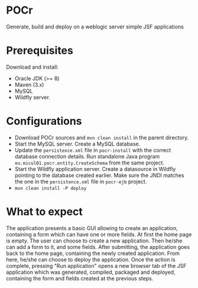 # POCr
Generate, build and deploy on a weblogic server simple JSF applications

# Prerequisites

Download and install:

- Oracle JDK (>= 8)
- Maven (3.x)
- MySQL
- Wildfly server.

# Configurations

- Download POCr sources and ``mvn clean install`` in the parent directory.
- Start the MySQL server. Create a MySQL database. 
- Update the ``persistence.xml`` file in ``pocr-install`` with the correct database connection details. 
Run standalone Java program ``eu.micul01.pocr.entity.CreateSchema`` from the same project.
- Start the Wildfly application server. 
Create a datasource in Wildfly pointing to the database created earlier. 
Make sure the JNDI matches the one in the ``persistence.xml`` file in ``pocr-ejb`` project.
- ``mvn clean install -P deploy``

# What to expect

The application presents a basic GUI allowing to create an application, 
containing a form which can have one or more fields.
At first the home page is empty.
The user can choose to create a new application.
Then he/she can add a form to it, and some fields.
After submitting, the application goes back to the home page, containing the newly created application.
From here, he/she can choose to deploy the application.
Once the action is complete, pressing "Run application" opens a new browser tab of the JSF application 
which was generated, compiled, packaged and deployed, containing the form and fields created at the previous steps.


